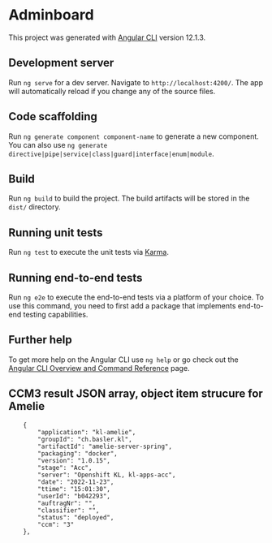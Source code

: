 # Adminboard

This project was generated with [Angular CLI](https://github.com/angular/angular-cli) version 12.1.3.

## Development server

Run `ng serve` for a dev server. Navigate to `http://localhost:4200/`. The app will automatically reload if you change any of the source files.

## Code scaffolding

Run `ng generate component component-name` to generate a new component. You can also use `ng generate directive|pipe|service|class|guard|interface|enum|module`.

## Build

Run `ng build` to build the project. The build artifacts will be stored in the `dist/` directory.

## Running unit tests

Run `ng test` to execute the unit tests via [Karma](https://karma-runner.github.io).

## Running end-to-end tests

Run `ng e2e` to execute the end-to-end tests via a platform of your choice. To use this command, you need to first add a package that implements end-to-end testing capabilities.

## Further help

To get more help on the Angular CLI use `ng help` or go check out the [Angular CLI Overview and Command Reference](https://angular.io/cli) page.

## CCM3 result JSON array, object item strucure for Amelie
```
    {
        "application": "kl-amelie",
        "groupId": "ch.basler.kl",
        "artifactId": "amelie-server-spring",
        "packaging": "docker",
        "version": "1.0.15",
        "stage": "Acc",
        "server": "Openshift KL, kl-apps-acc",
        "date": "2022-11-23",
        "ttime": "15:01:30",
        "userId": "b042293",
        "auftragNr": "",
        "classifier": "",
        "status": "deployed",
        "ccm": "3"
    },
```